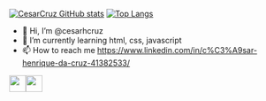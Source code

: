 [![CesarCruz GitHub stats](https://github-readme-stats.vercel.app/api?username=cesarhcruz&show_icons=true&theme=gruvbox)](https://github.com/cesarhcruz/cesarhcruz)
[![Top Langs](https://github-readme-stats.vercel.app/api/top-langs/?username=cesarhcruz&show_icons=true&theme=gruvbox)](https://github.com/cesarhcruz/cesarhcruz)

- 👋 Hi, I’m @cesarhcruz
- 🌱 I’m currently learning html, css, javascript
- 📫 How to reach me https://www.linkedin.com/in/c%C3%A9sar-henrique-da-cruz-41382533/

<img src="https://cdn.jsdelivr.net/gh/devicons/devicon/icons/javascript/javascript-original.svg" width="30" height="30" /><img src="https://cdn.jsdelivr.net/gh/devicons/devicon/icons/html5/html5-plain-wordmark.svg" width="30" height="30"/>

<!---
cesarhcruz/cesarhcruz is a ✨ special ✨ repository because its `README.md` (this file) appears on your GitHub profile.
You can click the Preview link to take a look at your changes.
--->
